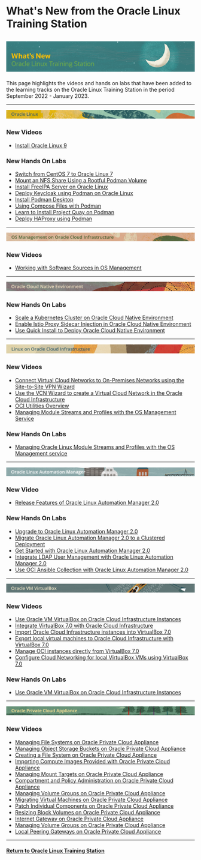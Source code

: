 # What's New from the Oracle Linux Training Station

![](../common/images/whats-new-head2.png)
---
This page highlights the videos and hands on labs that have been added to the learning tracks on the Oracle Linux Training Station in the period September 2022 - January 2023.

---

![](../common/images/OL-banner-v2a.png)

### New Videos

- [Install Oracle Linux 9](https://youtu.be/BDmBtP4Y7Wg)

### New Hands On Labs

- [Switch from CentOS 7 to Oracle Linux 7](https://luna.oracle.com/lab/660a07d9-0580-4fae-973b-d5dfaebda1cb)
- [Mount an NFS Share Using a Rootful Podman Volume](https://luna.oracle.com/lab/556e1401-568f-447e-8c0b-c94a86b1114f)
- [Install FreeIPA Server on Oracle Linux](https://luna.oracle.com/lab/19bfac85-6c1e-4775-8fc3-6f55022a8e47)
- [Deploy Keycloak using Podman on Oracle Linux](https://luna.oracle.com/lab/752793ff-9f74-4bb0-b848-90c5bcae4388)
- [Install Podman Desktop](https://luna.oracle.com/lab/55225d03-4fdb-42dd-bb3c-0382cb918963)
- [Using Compose Files with Podman](https://luna.oracle.com/lab/0e800b97-2c1b-43a8-b0f0-003f1543d2ba)
- [Learn to Install Project Quay on Podman](https://luna.oracle.com/lab/e3f488a9-20a8-49d8-ae08-818f8730568c)
- [Deploy HAProxy using Podman](https://luna.oracle.com/lab/a9eb9ff9-b56d-4ddc-9283-b72467d78128)

---

![](../common/images/OSM-OCI-banner-v2.png)

### New Videos

- [Working with Software Sources in OS Management](https://youtu.be/zPnfHO8cu-E)

---

![](../common/images/OCNE-banner-v2.png)

### New Hands On Labs

- [Scale a Kubernetes Cluster on Oracle Cloud Native Environment](https://luna.oracle.com/lab/6c9e4d88-27e7-43bd-9366-0693fb8e4d3a)
- [Enable Istio Proxy Sidecar Injection in Oracle Cloud Native Environment](https://luna.oracle.com/lab/6e667326-fd72-4e65-a5b5-8398c5eef960)
- [Use Quick Install to Deploy Oracle Cloud Native Environment](https://luna.oracle.com/lab/42f9b19b-e254-42cf-885d-a80127d9d751)

---
   
![](../common/images/OLCI-banner-v2.png)

### New Videos

- [Connect Virtual Cloud Networks to On-Premises Networks using the Site-to-Site VPN Wizard](https://youtu.be/0_WpIxFyyck)
- [Use the VCN Wizard to create a Virtual Cloud Network in the Oracle Cloud Infrastructure](https://youtu.be/-6B5_5Qih98)
- [OCI Utilities Overview](https://youtu.be/bnf9T-wljVU)
- [Managing Module Streams and Profiles with the OS Management Service](https://youtu.be/y-dnguUNr6Y)

### New Hands On Labs

- [Managing Oracle Linux Module Streams and Profiles with the OS Management service](https://luna.oracle.com/lab/6abfafd9-749e-4b28-93ea-830b6046501d)

---

![](../common/images/OLAM-banner-v2.png)

### New Video

- [Release Features of Oracle Linux Automation Manager 2.0](https://youtu.be/2UwUXngKsDY)

### New Hands On Labs

- [Upgrade to Oracle Linux Automation Manager 2.0](https://luna.oracle.com/lab/6c7124cc-474f-4dd4-89fa-9beb536c71f5)
- [Migrate Oracle Linux Automation Manager 2.0 to a Clustered Deployment](https://luna.oracle.com/lab/d1847f91-0cdc-41b8-afc4-eb6d0ccd40c2)
- [Get Started with Oracle Linux Automation Manager 2.0](https://luna.oracle.com/lab/4a1dcd6e-231c-4724-ae52-8d56431a2888)
- [Integrate LDAP User Management with Oracle Linux Automation Manager 2.0](https://luna.oracle.com/lab/a03cfc90-4c3c-488d-9e66-ba514e00b619)
- [Use OCI Ansible Collection with Oracle Linux Automation Manager 2.0](https://luna.oracle.com/lab/b69c86cf-962a-40a9-8f3c-7a9018f4dc4b)

---

![](../common/images/vbox-banner.png)

### New Videos

- [Use Oracle VM VirtualBox on Oracle Cloud Infrastructure Instances](https://youtu.be/QJ_z20kSxX4)
- [Integrate VirtualBox 7.0 with Oracle Cloud Infrastructure](https://youtu.be/3roYMw-D2ks)
- [Import Oracle Cloud Infrastructure instances into VirtualBox 7.0](https://youtu.be/xGoE8X5NqkM)
- [Export local virtual machines to Oracle Cloud Infrastructure with VirtualBox 7.0](https://youtu.be/KZAw45DeIMw)
- [Manage OCI instances directly from VirtualBox 7.0](https://youtu.be/uFEN4Di-WDE)
- [Configure Cloud Networking for local VirtualBox VMs using VirtualBox 7.0](https://youtu.be/wi853qbgXh4)

### New Hands On Labs

- [Use Oracle VM VirtualBox on Oracle Cloud Infrastructure Instances](https://luna.oracle.com/lab/922eabed-e47c-4934-a4a5-dbacc02f4f3b)

---

![](../common/images/PCA-banner-v2.png)

### New Videos

- [Managing File Systems on Oracle Private Cloud Appliance](https://youtu.be/RZoIqkCPSBQ)
- [Managing Object Storage Buckets on Oracle Private Cloud Appliance](https://youtu.be/t6e_T0qJrNg)
- [Creating a File System on Oracle Private Cloud Appliance](https://youtu.be/lB03H7YJP0Q)
- [Importing Compute Images Provided with Oracle Private Cloud Appliance](https://youtu.be/fToYmmf6NFk)
- [Managing Mount Targets on Oracle Private Cloud Appliance](https://youtu.be/bTmckStW_wY)
- [Compartment and Policy Administration on Oracle Private Cloud Appliance](https://youtu.be/KV4sQOWXab8)
- [Managing Volume Groups on Oracle Private Cloud Appliance](https://youtu.be/YlwfUWbXsT8)
- [Migrating Virtual Machines on Oracle Private Cloud Appliance](https://youtu.be/_YjZMVApxaE)
- [Patch Individual Components on Oracle Private Cloud Appliance](https://youtu.be/v_5ASLflVxU)
- [Resizing Block Volumes on Oracle Private Cloud Appliance](https://youtu.be/bO2kM9tSPU0)
- [Internet Gateway on Oracle Private Cloud Appliance](https://youtu.be/H8GwY7i720A)
- [Managing Volume Groups on Oracle Private Cloud Appliance](https://youtu.be/YlwfUWbXsT8)
- [Local Peering Gateways on Oracle Private Cloud Appliance](https://youtu.be/pxdkxjajhO0)

---
#### [Return to Oracle Linux Training Station](../README.md)
